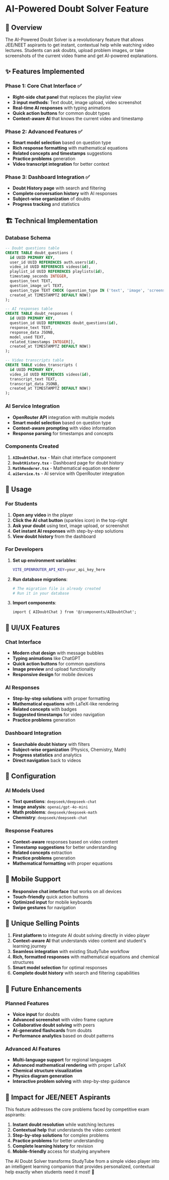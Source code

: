 # AI-Powered Doubt Solver Feature

## 🎯 Overview
The AI-Powered Doubt Solver is a revolutionary feature that allows JEE/NEET aspirants to get instant, contextual help while watching video lectures. Students can ask doubts, upload problem images, or take screenshots of the current video frame and get AI-powered explanations.

## ✨ Features Implemented

### Phase 1: Core Chat Interface ✅
- **Right-side chat panel** that replaces the playlist view
- **3 input methods**: Text doubt, image upload, video screenshot
- **Real-time AI responses** with typing animations
- **Quick action buttons** for common doubt types
- **Context-aware AI** that knows the current video and timestamp

### Phase 2: Advanced Features ✅
- **Smart model selection** based on question type
- **Rich response formatting** with mathematical equations
- **Related concepts and timestamps** suggestions
- **Practice problems** generation
- **Video transcript integration** for better context

### Phase 3: Dashboard Integration ✅
- **Doubt History page** with search and filtering
- **Complete conversation history** with AI responses
- **Subject-wise organization** of doubts
- **Progress tracking** and statistics

## 🏗️ Technical Implementation

### Database Schema
```sql
-- Doubt questions table
CREATE TABLE doubt_questions (
  id UUID PRIMARY KEY,
  user_id UUID REFERENCES auth.users(id),
  video_id UUID REFERENCES videos(id),
  playlist_id UUID REFERENCES playlists(id),
  timestamp_seconds INTEGER,
  question_text TEXT,
  question_image_url TEXT,
  question_type TEXT CHECK (question_type IN ('text', 'image', 'screenshot')),
  created_at TIMESTAMPTZ DEFAULT NOW()
);

-- AI responses table
CREATE TABLE doubt_responses (
  id UUID PRIMARY KEY,
  question_id UUID REFERENCES doubt_questions(id),
  response_text TEXT,
  response_data JSONB,
  model_used TEXT,
  related_timestamps INTEGER[],
  created_at TIMESTAMPTZ DEFAULT NOW()
);

-- Video transcripts table
CREATE TABLE video_transcripts (
  id UUID PRIMARY KEY,
  video_id UUID REFERENCES videos(id),
  transcript_text TEXT,
  transcript_data JSONB,
  created_at TIMESTAMPTZ DEFAULT NOW()
);
```

### AI Service Integration
- **OpenRouter API** integration with multiple models
- **Smart model selection** based on question type
- **Context-aware prompting** with video information
- **Response parsing** for timestamps and concepts

### Components Created
1. **`AIDoubtChat.tsx`** - Main chat interface component
2. **`DoubtHistory.tsx`** - Dashboard page for doubt history
3. **`MathRenderer.tsx`** - Mathematical equation renderer
4. **`aiService.ts`** - AI service with OpenRouter integration

## 🚀 Usage

### For Students
1. **Open any video** in the player
2. **Click the AI chat button** (sparkles icon) in the top-right
3. **Ask your doubt** using text, image upload, or screenshot
4. **Get instant AI responses** with step-by-step solutions
5. **View doubt history** from the dashboard

### For Developers
1. **Set up environment variables**:
   ```bash
   VITE_OPENROUTER_API_KEY=your_api_key_here
   ```

2. **Run database migrations**:
   ```bash
   # The migration file is already created
   # Run it in your database
   ```

3. **Import components**:
   ```tsx
   import { AIDoubtChat } from '@/components/AIDoubtChat';
   ```

## 🎨 UI/UX Features

### Chat Interface
- **Modern chat design** with message bubbles
- **Typing animations** like ChatGPT
- **Quick action buttons** for common questions
- **Image preview** and upload functionality
- **Responsive design** for mobile devices

### AI Responses
- **Step-by-step solutions** with proper formatting
- **Mathematical equations** with LaTeX-like rendering
- **Related concepts** with badges
- **Suggested timestamps** for video navigation
- **Practice problems** generation

### Dashboard Integration
- **Searchable doubt history** with filters
- **Subject-wise organization** (Physics, Chemistry, Math)
- **Progress statistics** and analytics
- **Direct navigation** back to videos

## 🔧 Configuration

### AI Models Used
- **Text questions**: `deepseek/deepseek-chat`
- **Image analysis**: `openai/gpt-4o-mini`
- **Math problems**: `deepseek/deepseek-math`
- **Chemistry**: `deepseek/deepseek-chat`

### Response Features
- **Context-aware** responses based on video content
- **Timestamp suggestions** for better understanding
- **Related concepts** extraction
- **Practice problems** generation
- **Mathematical formatting** with proper equations

## 📱 Mobile Support
- **Responsive chat interface** that works on all devices
- **Touch-friendly** quick action buttons
- **Optimized input** for mobile keyboards
- **Swipe gestures** for navigation

## 🎯 Unique Selling Points

1. **First platform** to integrate AI doubt solving directly in video player
2. **Context-aware AI** that understands video content and student's learning journey
3. **Seamless integration** with existing StudyTube workflow
4. **Rich, formatted responses** with mathematical equations and chemical structures
5. **Smart model selection** for optimal responses
6. **Complete doubt history** with search and filtering capabilities

## 🚀 Future Enhancements

### Planned Features
- **Voice input** for doubts
- **Advanced screenshot** with video frame capture
- **Collaborative doubt solving** with peers
- **AI-generated flashcards** from doubts
- **Performance analytics** based on doubt patterns

### Advanced AI Features
- **Multi-language support** for regional languages
- **Advanced mathematical rendering** with proper LaTeX
- **Chemical structure visualization**
- **Physics diagram generation**
- **Interactive problem solving** with step-by-step guidance

## 🎉 Impact for JEE/NEET Aspirants

This feature addresses the core problems faced by competitive exam aspirants:

1. **Instant doubt resolution** while watching lectures
2. **Contextual help** that understands the video content
3. **Step-by-step solutions** for complex problems
4. **Practice problems** for better understanding
5. **Complete learning history** for revision
6. **Mobile-friendly** access for studying anywhere

The AI Doubt Solver transforms StudyTube from a simple video player into an intelligent learning companion that provides personalized, contextual help exactly when students need it most! 🚀


